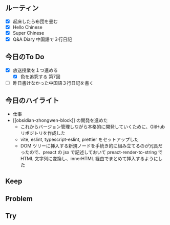 ## ルーティン
- [x] 起床したら布団を畳む
- [x] Hello Chinese
- [x] Super Chinese
- [x] Q&A Diary 中国語で３行日記
## 今日のTo Do
- [x] 放送授業を１つ進める
	- [x] 色を追究する 第7回
- [ ] 昨日書けなかった中国語３行日記を書く
## 今日のハイライト
- 仕事
- [[obsidian-zhongwen-block]] の開発を進めた
	- これからバージョン管理しながら本格的に開発していくために、GitHub リポジトリを作成した
	- vite, eslint, typescript-eslint, prettier をセットアップした
	- DOM ツリーに挿入する新規ノードを手続き的に組み立てるのが冗長だったので、preact の jsx で記述しておいて preact-render-to-string で HTML 文字列に変換し、innerHTML 経由でまとめて挿入するようにした
## Keep
## Problem
## Try
